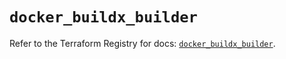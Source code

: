 # `docker_buildx_builder`

Refer to the Terraform Registry for docs: [`docker_buildx_builder`](https://registry.terraform.io/providers/kreuzwerker/docker/3.6.2/docs/resources/buildx_builder).

